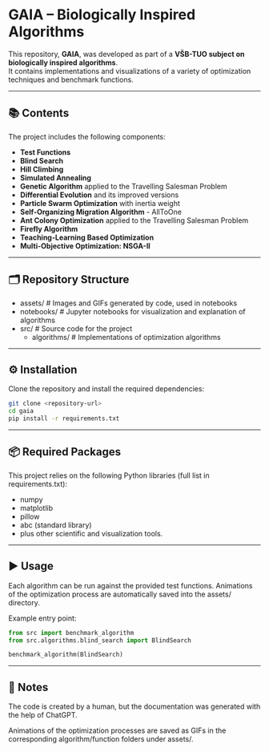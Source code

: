 # GAIA – Biologically Inspired Algorithms

This repository, **GAIA**, was developed as part of a **VŠB-TUO subject on biologically inspired algorithms**.  
It contains implementations and visualizations of a variety of optimization techniques and benchmark functions.

---

## 📚 Contents

The project includes the following components:

- **Test Functions**
- **Blind Search**
- **Hill Climbing**
- **Simulated Annealing**
- **Genetic Algorithm** applied to the Travelling Salesman Problem
- **Differential Evolution** and its improved versions
- **Particle Swarm Optimization** with inertia weight
- **Self-Organizing Migration Algorithm** - AllToOne
- **Ant Colony Optimization** applied to the Travelling Salesman Problem
- **Firefly Algorithm**
- **Teaching-Learning Based Optimization**
- **Multi-Objective Optimization: NSGA-II**

---

## 🗂️ Repository Structure
- assets/ # Images and GIFs generated by code, used in notebooks
- notebooks/ # Jupyter notebooks for visualization and explanation of algorithms
- src/ # Source code for the project
  - algorithms/ # Implementations of optimization algorithms

---

## ⚙️ Installation

Clone the repository and install the required dependencies:

```bash
git clone <repository-url>
cd gaia
pip install -r requirements.txt
```
---
## 📦 Required Packages
This project relies on the following Python libraries (full list in requirements.txt):
- numpy 
- matplotlib 
- pillow 
- abc (standard library)
- plus other scientific and visualization tools.

---
## ▶️ Usage

Each algorithm can be run against the provided test functions.
Animations of the optimization process are automatically saved into the assets/ directory.

Example entry point:
```python
from src import benchmark_algorithm
from src.algorithms.blind_search import BlindSearch

benchmark_algorithm(BlindSearch)
```
---
## 📝 Notes

The code is created by a human, but the documentation was generated with the help of ChatGPT.

Animations of the optimization processes are saved as GIFs in the corresponding algorithm/function folders under assets/.
